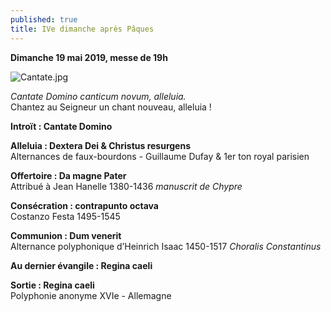 ```yaml
---
published: true
title: IVe dimanche après Pâques
---
```

**Dimanche 19 mai 2019, messe de 19h**  

![Cantate.jpg]({{site.baseurl}}/images/Cantate.jpg)

*Cantate Domino canticum novum, alleluia.*  
Chantez au Seigneur un chant nouveau, alleluia !

**Introït : Cantate Domino**

**Alleluia : Dextera Dei & Christus resurgens**  
Alternances de faux-bourdons - Guillaume Dufay & 1er ton royal parisien

**Offertoire : Da magne Pater**  
Attribué à Jean Hanelle 1380-1436 *manuscrit de Chypre*

**Consécration : contrapunto octava**  
Costanzo Festa 1495-1545

**Communion : Dum venerit**  
Alternance polyphonique d’Heinrich Isaac 1450-1517 *Choralis Constantinus*

**Au dernier évangile : Regina caeli**

**Sortie : Regina caeli**  
Polyphonie anonyme XVIe - Allemagne
